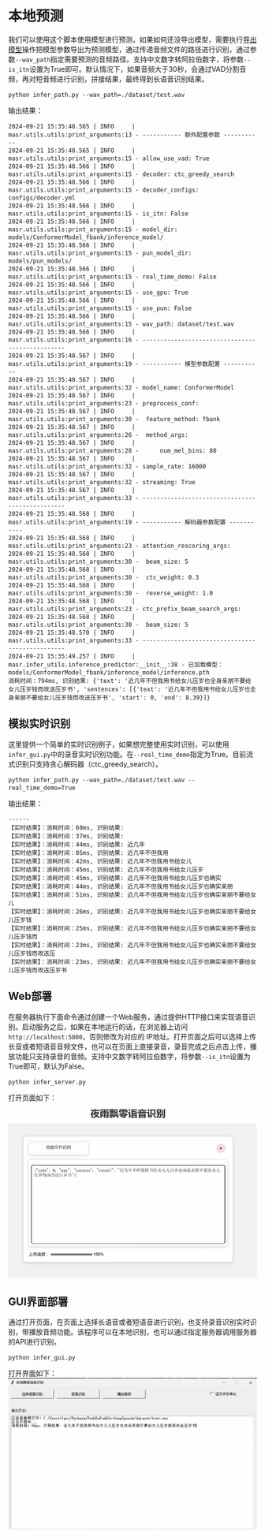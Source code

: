 # 本地预测

我们可以使用这个脚本使用模型进行预测，如果如何还没导出模型，需要执行[导出模型](./export_model.md)操作把模型参数导出为预测模型，通过传递音频文件的路径进行识别，通过参数`--wav_path`指定需要预测的音频路径。支持中文数字转阿拉伯数字，将参数`--is_itn`设置为True即可。默认情况下，如果音频大于30秒，会通过VAD分割音频，再对短音频进行识别，拼接结果，最终得到长语音识别结果。
```shell script
python infer_path.py --wav_path=./dataset/test.wav
```

输出结果：
```
2024-09-21 15:35:48.565 | INFO     | masr.utils.utils:print_arguments:13 - ----------- 额外配置参数 -----------
2024-09-21 15:35:48.565 | INFO     | masr.utils.utils:print_arguments:15 - allow_use_vad: True
2024-09-21 15:35:48.566 | INFO     | masr.utils.utils:print_arguments:15 - decoder: ctc_greedy_search
2024-09-21 15:35:48.566 | INFO     | masr.utils.utils:print_arguments:15 - decoder_configs: configs/decoder.yml
2024-09-21 15:35:48.566 | INFO     | masr.utils.utils:print_arguments:15 - is_itn: False
2024-09-21 15:35:48.566 | INFO     | masr.utils.utils:print_arguments:15 - model_dir: models/ConformerModel_fbank/inference_model/
2024-09-21 15:35:48.566 | INFO     | masr.utils.utils:print_arguments:15 - pun_model_dir: models/pun_models/
2024-09-21 15:35:48.566 | INFO     | masr.utils.utils:print_arguments:15 - real_time_demo: False
2024-09-21 15:35:48.566 | INFO     | masr.utils.utils:print_arguments:15 - use_gpu: True
2024-09-21 15:35:48.566 | INFO     | masr.utils.utils:print_arguments:15 - use_pun: False
2024-09-21 15:35:48.566 | INFO     | masr.utils.utils:print_arguments:15 - wav_path: dataset/test.wav
2024-09-21 15:35:48.566 | INFO     | masr.utils.utils:print_arguments:16 - ------------------------------------------------
2024-09-21 15:35:48.567 | INFO     | masr.utils.utils:print_arguments:19 - ----------- 模型参数配置 -----------
2024-09-21 15:35:48.567 | INFO     | masr.utils.utils:print_arguments:32 - model_name: ConformerModel
2024-09-21 15:35:48.567 | INFO     | masr.utils.utils:print_arguments:23 - preprocess_conf:
2024-09-21 15:35:48.567 | INFO     | masr.utils.utils:print_arguments:30 - 	feature_method: fbank
2024-09-21 15:35:48.567 | INFO     | masr.utils.utils:print_arguments:26 - 	method_args:
2024-09-21 15:35:48.567 | INFO     | masr.utils.utils:print_arguments:28 - 		num_mel_bins: 80
2024-09-21 15:35:48.567 | INFO     | masr.utils.utils:print_arguments:32 - sample_rate: 16000
2024-09-21 15:35:48.567 | INFO     | masr.utils.utils:print_arguments:32 - streaming: True
2024-09-21 15:35:48.567 | INFO     | masr.utils.utils:print_arguments:33 - ------------------------------------------------
2024-09-21 15:35:48.568 | INFO     | masr.utils.utils:print_arguments:19 - ----------- 解码器参数配置 -----------
2024-09-21 15:35:48.568 | INFO     | masr.utils.utils:print_arguments:23 - attention_rescoring_args:
2024-09-21 15:35:48.568 | INFO     | masr.utils.utils:print_arguments:30 - 	beam_size: 5
2024-09-21 15:35:48.568 | INFO     | masr.utils.utils:print_arguments:30 - 	ctc_weight: 0.3
2024-09-21 15:35:48.568 | INFO     | masr.utils.utils:print_arguments:30 - 	reverse_weight: 1.0
2024-09-21 15:35:48.568 | INFO     | masr.utils.utils:print_arguments:23 - ctc_prefix_beam_search_args:
2024-09-21 15:35:48.568 | INFO     | masr.utils.utils:print_arguments:30 - 	beam_size: 5
2024-09-21 15:35:48.570 | INFO     | masr.utils.utils:print_arguments:33 - ------------------------------------------------
2024-09-21 15:35:49.257 | INFO     | masr.infer_utils.inference_predictor:__init__:38 - 已加载模型：models/ConformerModel_fbank/inference_model/inference.pth
消耗时间：794ms, 识别结果: {'text': '近几年不但我用书给女儿压岁也全身亲朋不要给女儿压岁钱而改送压岁书', 'sentences': [{'text': '近几年不但我用书给女儿压岁也全身亲朋不要给女儿压岁钱而改送压岁书', 'start': 0, 'end': 8.39}]}
```

## 模拟实时识别
这里提供一个简单的实时识别例子，如果想完整使用实时识别，可以使用`infer_gui.py`中的录音实时识别功能。在`--real_time_demo`指定为True。目前流式识别只支持贪心解码器（ctc_greedy_search）。
```shell
python infer_path.py --wav_path=./dataset/test.wav --real_time_demo=True
```

输出结果：
```
······
【实时结果】：消耗时间：69ms, 识别结果: 
【实时结果】：消耗时间：37ms, 识别结果: 
【实时结果】：消耗时间：44ms, 识别结果: 近几年
【实时结果】：消耗时间：85ms, 识别结果: 近几年不但我用
【实时结果】：消耗时间：42ms, 识别结果: 近几年不但我用书给女儿
【实时结果】：消耗时间：45ms, 识别结果: 近几年不但我用书给女儿压岁
【实时结果】：消耗时间：45ms, 识别结果: 近几年不但我用书给女儿压岁也确实
【实时结果】：消耗时间：44ms, 识别结果: 近几年不但我用书给女儿压岁也确实亲朋
【实时结果】：消耗时间：51ms, 识别结果: 近几年不但我用书给女儿压岁也确实亲朋不要给女儿
【实时结果】：消耗时间：26ms, 识别结果: 近几年不但我用书给女儿压岁也确实亲朋不要给女儿压岁钱
【实时结果】：消耗时间：25ms, 识别结果: 近几年不但我用书给女儿压岁也确实亲朋不要给女儿压岁钱而
【实时结果】：消耗时间：23ms, 识别结果: 近几年不但我用书给女儿压岁也确实亲朋不要给女儿压岁钱而改送压
【实时结果】：消耗时间：23ms, 识别结果: 近几年不但我用书给女儿压岁也确实亲朋不要给女儿压岁钱而改送压岁书
```


## Web部署

在服务器执行下面命令通过创建一个Web服务，通过提供HTTP接口来实现语音识别。启动服务之后，如果在本地运行的话，在浏览器上访问`http://localhost:5000`，否则修改为对应的 IP地址。打开页面之后可以选择上传长音或者短语音音频文件，也可以在页面上直接录音，录音完成之后点击上传，播放功能只支持录音的音频。支持中文数字转阿拉伯数字，将参数`--is_itn`设置为True即可，默认为False。
```shell script
python infer_server.py
```

打开页面如下：
![录音测试页面](./images/infer_server.jpg)


## GUI界面部署
通过打开页面，在页面上选择长语音或者短语音进行识别，也支持录音识别实时识别，带播放音频功能。该程序可以在本地识别，也可以通过指定服务器调用服务器的API进行识别。
```shell script
python infer_gui.py
```

打开界面如下：
![GUI界面](./images/infer_gui.jpg)
